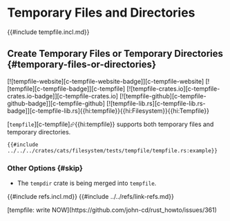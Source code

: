 # Temporary Files and Directories

{{#include tempfile.incl.md}}

## Create Temporary Files or Temporary Directories {#temporary-files-or-directories}

[![tempfile-website][c-tempfile-website-badge]][c-tempfile-website] [![tempfile][c-tempfile-badge]][c-tempfile] [![tempfile-crates.io][c-tempfile-crates.io-badge]][c-tempfile-crates.io] [![tempfile-github][c-tempfile-github-badge]][c-tempfile-github] [![tempfile-lib.rs][c-tempfile-lib.rs-badge]][c-tempfile-lib.rs]{{hi:tempfile}}{{hi:Filesystem}}{{hi:Tempfile}}

[`tempfile`][c-tempfile]⮳{{hi:tempfile}} supports both temporary files and temporary directories.

```rust,editable
{{#include ../../../crates/cats/filesystem/tests/tempfile/tempfile.rs:example}}
```

### Other Options {#skip}

- The `tempdir` crate is being merged into `tempfile`.

{{#include refs.incl.md}}
{{#include ../../refs/link-refs.md}}

<div class="hidden">
[tempfile: write NOW](https://github.com/john-cd/rust_howto/issues/361)
</div>
